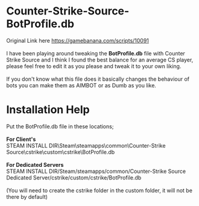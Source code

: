 # Counter-Strike-Source-BotProfile.db
Original Link here https://gamebanana.com/scripts/10091
<br><br>
I have been playing around tweaking the **BotProfile.db** file with Counter Strike Source and I think I found the best balance for an average CS player, please feel free to edit it as you please and tweak it to your own liking.
<br><br>
If you don't know what this file does it basically changes the behaviour of bots you can make them as AIMBOT or as Dumb as you like.

# Installation Help
Put the BotProfile.db file in these locations;
<br>
<br>
**For Client's**
<br>
STEAM INSTALL DIR\Steam\steamapps\common\Counter-Strike Source\cstrike\custom\cstrike\BotProfile.db
<br>
<br>
**For Dedicated Servers**
<br>
STEAM INSTALL DIR/Steam/steamapps/common/Counter-Strike Source Dedicated Server/cstrike/custom/cstrike/BotProfile.db
<br>
<br>
(You will need to create the cstrike folder in the custom folder, it will not be there by default)
